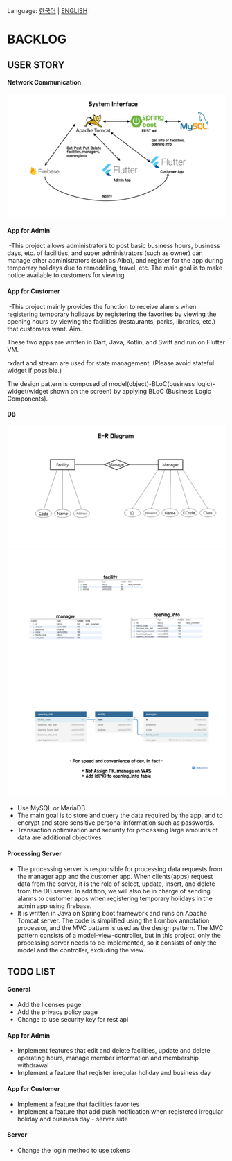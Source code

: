 Language: [한국어](BACKLOG.md) | [ENGLISH](BACKLOG-EN.md)

# BACKLOG

## USER STORY

#### Network Communication
![](/page_assets/images/network.png)

#### App for Admin
 -This project allows administrators to post basic business hours, business days, etc. of facilities, and super administrators (such as owner) can manage other administrators (such as Alba), and register for the app during temporary holidays due to remodeling, travel, etc. The main goal is to make notice available to customers for viewing.

#### App for Customer
 -This project mainly provides the function to receive alarms when registering temporary holidays by registering the favorites by viewing the opening hours by viewing the facilities (restaurants, parks, libraries, etc.) that customers want. Aim.

These two apps are written in Dart, Java, Kotlin, and Swift and run on Flutter VM.

rxdart and stream are used for state management. (Please avoid stateful widget if possible.)

The design pattern is composed of model(object)-BLoC(business logic)-widget(widget shown on the screen) by applying BLoC (Business Logic Components).

#### DB

![](/page_assets/images/e-r_diagram.png)
![](/page_assets/images/db_schema.png)
![](/page_assets/images/db_schema2.png)

- Use MySQL or MariaDB.
- The main goal is to store and query the data required by the app, and to encrypt and store sensitive personal information such as passwords.
- Transaction optimization and security for processing large amounts of data are additional objectives

#### Processing Server
- The processing server is responsible for processing data requests from the manager app and the customer app. When clients(apps) request data from the server, it is the role of select, update, insert, and delete from the DB server. In addition, we will also be in charge of sending alarms to customer apps when registering temporary holidays in the admin app using firebase.
- It is written in Java on Spring boot framework and runs on Apache Tomcat server. The code is simplified using the Lombok annotation processor, and the MVC pattern is used as the design pattern. The MVC pattern consists of a model-view-controller, but in this project, only the processing server needs to be implemented, so it consists of only the model and the controller, excluding the view.

## TODO LIST

#### General
- Add the licenses page
- Add the privacy policy page
- Change to use security key for rest api

#### App for Admin
- Implement features that edit and delete facilities, update and delete operating hours, manage member information and membership withdrawal
- Implement a feature that register irregular holiday and business day

#### App for Customer
- Implement a feature that facilities favorites
- Implement a feature that add push notification when registered irregular holiday and business day - server side

#### Server
- Change the login method to use tokens